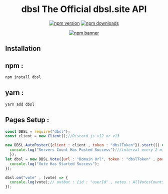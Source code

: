 <div align="center">
  <h1>dbsl The Official dbsl.site API</h1>
    <p>
    <a href="https://www.npmjs.com/package/anime-api"><img src="https://img.shields.io/npm/v/dbsl?maxAge=3600" alt="npm version" /></a>
    <a href="https://www.npmjs.com/package/anime-api"><img src="https://img.shields.io/npm/dt/dbsl?maxAge=3600" alt="npm downloads" /></a>
  </p>
  <p>
    <a href="https://www.npmjs.com/package/dbsl"><img src="https://nodei.co/npm/dbsl.png?downloads=true&stars=true" alt="npm banner"></a>
  </p>
</div>

## Installation
<h2> npm : </h2>

```sh
npm install dbsl
```
 <h2> yarn : </h2>

```sh
yarn add dbsl
```

## Pages Setup :

```js
const DBSL = require("dbsl");
const client = new Client();//Discord.js v12 or v13

new DBSL.AutoPoster({client : client , token : "dbslToken"}).start(() => {
  console.log("Servers Count Has Posted Success")///interval every 2 minutes
  });
let dbsl = new DBSL.Vote({url : "Domain Url", token : "dbslToken" , port : 8080}).start(() => {
  console.log("Vote Has Started Success");
});

dbsl.on("vote" , (vote) => {
  console.log(vote);// outbut : {id : "userId" , votes : AllVotesCounts}
});

```
